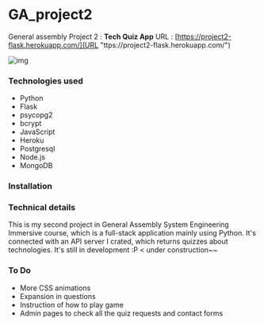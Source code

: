 # GA_project2
General assembly Project 2 : **Tech Quiz App**
URL : [https://project2-flask.herokuapp.com/](URL "ttps://project2-flask.herokuapp.com/")

![img](https://user-images.githubusercontent.com/84213832/166942110-f60f67cc-0417-45cd-9323-0a5622741b47.png)


### Technologies used
- Python
- Flask
- psycopg2
- bcrypt
- JavaScript
- Heroku
- Postgresql
- Node.js
- MongoDB

### Installation

### Technical details
This is my second project in General Assembly System Engineering Immersive course, which is a full-stack application mainly using Python. It's connected with an API server I crated, which returns quizzes about technologies.
It's still in development :P < under construction~~

### To Do
- More CSS animations
- Expansion in questions
- Instruction of how to play game
- Admin pages to check all the quiz requests and contact forms